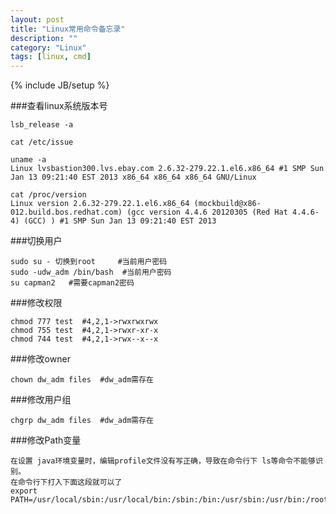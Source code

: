 ```yaml
---
layout: post
title: "Linux常用命令备忘录"
description: ""
category: "Linux"
tags: [linux, cmd]
---
```

{% include JB/setup %}

###查看linux系统版本号

    lsb_release -a
    
    cat /etc/issue
    
    uname -a
    Linux lvsbastion300.lvs.ebay.com 2.6.32-279.22.1.el6.x86_64 #1 SMP Sun Jan 13 09:21:40 EST 2013 x86_64 x86_64 x86_64 GNU/Linux
    
    cat /proc/version
    Linux version 2.6.32-279.22.1.el6.x86_64 (mockbuild@x86-012.build.bos.redhat.com) (gcc version 4.4.6 20120305 (Red Hat 4.4.6-4) (GCC) ) #1 SMP Sun Jan 13 09:21:40 EST 2013
    
<!-- more -->

###切换用户

    sudo su - 切换到root     #当前用户密码
    sudo -udw_adm /bin/bash  #当前用户密码
    su capman2   #需要capman2密码

###修改权限

    chmod 777 test  #4,2,1->rwxrwxrwx
    chmod 755 test  #4,2,1->rwxr-xr-x
    chmod 744 test  #4,2,1->rwx--x--x
    
###修改owner

    chown dw_adm files  #dw_adm需存在
    
###修改用户组

    chgrp dw_adm files  #dw_adm需存在
    
###修改Path变量

    在设置 java环境变量时，编辑profile文件没有写正确，导致在命令行下 ls等命令不能够识别。
    在命令行下打入下面这段就可以了
    export PATH=/usr/local/sbin:/usr/local/bin:/sbin:/bin:/usr/sbin:/usr/bin:/root/bin

